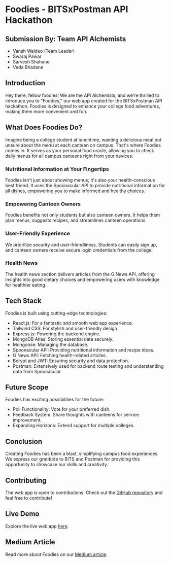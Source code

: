 # Foodies - BITSxPostman API Hackathon

## Submission By: Team API Alchemists

- Vansh Waldeo (Team Leader)
- Swaraj Pawar
- Sarvesh Shahane
- Veda Bhadane

## Introduction

Hey there, fellow foodies! We are the API Alchemists, and we're thrilled to introduce you to "Foodies," our web app created for the BITSxPostman API hackathon. Foodies is designed to enhance your college food adventures, making them more convenient and fun.

## What Does Foodies Do?

Imagine being a college student at lunchtime, wanting a delicious meal but unsure about the menu at each canteen on campus. That's where Foodies comes in. It serves as your personal food oracle, allowing you to check daily menus for all campus canteens right from your devices.

### Nutritional Information at Your Fingertips

Foodies isn't just about showing menus; it's also your health-conscious best friend. It uses the Spoonacular API to provide nutritional information for all dishes, empowering you to make informed and healthy choices.

### Empowering Canteen Owners

Foodies benefits not only students but also canteen owners. It helps them plan menus, suggests recipes, and streamlines canteen operations.

### User-Friendly Experience

We prioritize security and user-friendliness. Students can easily sign up, and canteen owners receive secure login credentials from the college.

### Health News

The health news section delivers articles from the G News API, offering insights into good dietary choices and empowering users with knowledge for healthier eating.

## Tech Stack

Foodies is built using cutting-edge technologies:

- React.js: For a fantastic and smooth web app experience.
- Tailwind CSS: For stylish and user-friendly design.
- Express.js: Powering the backend engine.
- MongoDB Atlas: Storing essential data securely.
- Mongoose: Managing the database.
- Spoonacular API: Providing nutritional information and recipe ideas.
- G News API: Fetching health-related articles.
- Bcrypt and JWT: Ensuring security and data protection.
- Postman: Extensively used for backend route testing and understanding data from Spoonacular.

## Future Scope

Foodies has exciting possibilities for the future:

- Poll Functionality: Vote for your preferred dish.
- Feedback System: Share thoughts with canteens for service improvement.
- Expanding Horizons: Extend support for multiple colleges.

## Conclusion

Creating Foodies has been a blast, simplifying campus food experiences. We express our gratitude to BITS and Postman for providing this opportunity to showcase our skills and creativity.

## Contributing

The web app is open to contributions. Check out the [GitHub repository](https://github.com/VanshKing30/FoodiesWeb) and feel free to contribute!

## Live Demo

Explore the live web app [here](https://foodies-web-app.vercel.app/).

## Medium Article

Read more about Foodies on our [Medium article](https://medium.com/@vanshwaldeo360/foodies-connecting-you-to-your-college-canteens-2ecb8739484f).
